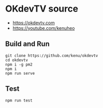 # OKdevTV source

* https://okdevtv.com
* https://youtube.com/kenuheo

## Build and Run
```
git clone https://github.com/kenu/okdevtv
cd okdevtv
npm i -g pm2
npm i
npm run serve
```

## Test
`npm run test`
